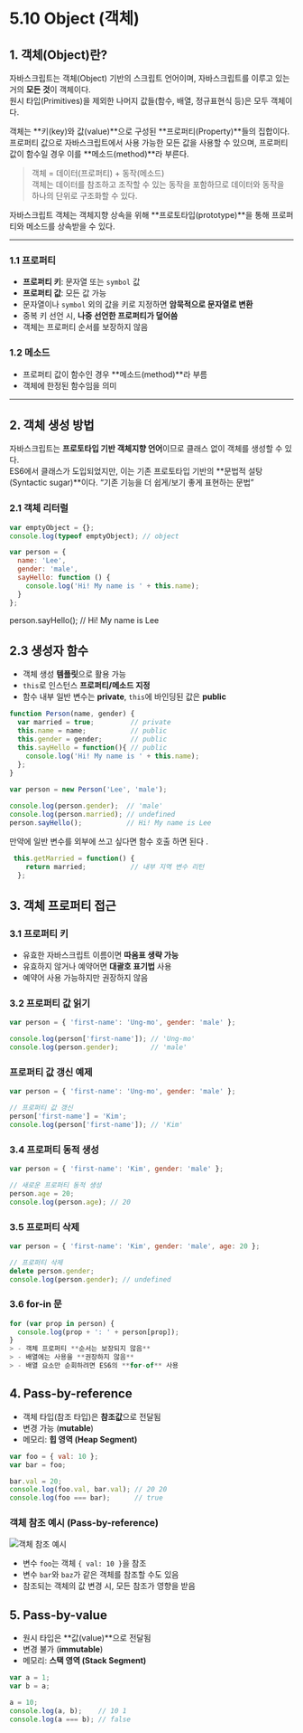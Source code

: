 # 5.10 Object (객체)

## 1. 객체(Object)란?
자바스크립트는 객체(Object) 기반의 스크립트 언어이며, 자바스크립트를 이루고 있는 거의 **모든 것**이 객체이다.  
원시 타입(Primitives)을 제외한 나머지 값들(함수, 배열, 정규표현식 등)은 모두 객체이다.

객체는 **키(key)와 값(value)**으로 구성된 **프로퍼티(Property)**들의 집합이다.  
프로퍼티 값으로 자바스크립트에서 사용 가능한 모든 값을 사용할 수 있으며, 프로퍼티 값이 함수일 경우 이를 **메소드(method)**라 부른다.

> 객체 = 데이터(프로퍼티) + 동작(메소드)  
> 객체는 데이터를 참조하고 조작할 수 있는 동작을 포함하므로 데이터와 동작을 하나의 단위로 구조화할 수 있다.

자바스크립트 객체는 객체지향 상속을 위해 **프로토타입(prototype)**을 통해 프로퍼티와 메소드를 상속받을 수 있다.

---

### 1.1 프로퍼티
- **프로퍼티 키**: 문자열 또는 `symbol` 값
- **프로퍼티 값**: 모든 값 가능
- 문자열이나 `symbol` 외의 값을 키로 지정하면 **암묵적으로 문자열로 변환**  
- 중복 키 선언 시, **나중 선언한 프로퍼티가 덮어씀**  
- 객체는 프로퍼티 순서를 보장하지 않음

### 1.2 메소드
- 프로퍼티 값이 함수인 경우 **메소드(method)**라 부름
- 객체에 한정된 함수임을 의미

---

## 2. 객체 생성 방법
자바스크립트는 **프로토타입 기반 객체지향 언어**이므로 클래스 없이 객체를 생성할 수 있다.  
ES6에서 클래스가 도입되었지만, 이는 기존 프로토타입 기반의 **문법적 설탕(Syntactic sugar)**이다.
“기존 기능을 더 쉽게/보기 좋게 표현하는 문법”

### 2.1 객체 리터럴
```javascript
var emptyObject = {};
console.log(typeof emptyObject); // object

var person = {
  name: 'Lee',
  gender: 'male',
  sayHello: function () {
    console.log('Hi! My name is ' + this.name);
  }
};
```
person.sayHello(); // Hi! My name is Lee
## 2.3 생성자 함수

- 객체 생성 **템플릿**으로 활용 가능  
- `this`로 인스턴스 **프로퍼티/메소드 지정**  
- 함수 내부 일반 변수는 **private**, `this`에 바인딩된 값은 **public**

```javascript
function Person(name, gender) {
  var married = true;         // private
  this.name = name;           // public
  this.gender = gender;       // public
  this.sayHello = function(){ // public
    console.log('Hi! My name is ' + this.name);
  };
}
 
var person = new Person('Lee', 'male');

console.log(person.gender);  // 'male'
console.log(person.married); // undefined
person.sayHello();           // Hi! My name is Lee
```
만약에 일반 변수를 외부에 쓰고 싶다면 함수 호출 하면 된다 .
```javascript 
 this.getMarried = function() {
    return married;           // 내부 지역 변수 리턴
  };
  ```

## 3. 객체 프로퍼티 접근

### 3.1 프로퍼티 키
- 유효한 자바스크립트 이름이면 **따옴표 생략 가능**  
- 유효하지 않거나 예약어면 **대괄호 표기법** 사용  
- 예약어 사용 가능하지만 권장하지 않음

### 3.2 프로퍼티 값 읽기
```javascript
var person = { 'first-name': 'Ung-mo', gender: 'male' };

console.log(person['first-name']); // 'Ung-mo'
console.log(person.gender);        // 'male'
```
### 프로퍼티 값 갱신 예제

```javascript
var person = { 'first-name': 'Ung-mo', gender: 'male' };

// 프로퍼티 값 갱신
person['first-name'] = 'Kim';
console.log(person['first-name']); // 'Kim'
```
### 3.4 프로퍼티 동적 생성

```javascript
var person = { 'first-name': 'Kim', gender: 'male' };

// 새로운 프로퍼티 동적 생성
person.age = 20;
console.log(person.age); // 20
```
### 3.5 프로퍼티 삭제

```javascript
var person = { 'first-name': 'Kim', gender: 'male', age: 20 };

// 프로퍼티 삭제
delete person.gender;
console.log(person.gender); // undefined
```
### 3.6 for-in 문

```javascript
for (var prop in person) {
  console.log(prop + ': ' + person[prop]);
}
> - 객체 프로퍼티 **순서는 보장되지 않음**  
> - 배열에는 사용을 **권장하지 않음**  
> - 배열 요소만 순회하려면 ES6의 **for-of** 사용
```
## 4. Pass-by-reference

- 객체 타입(참조 타입)은 **참조값**으로 전달됨  
- 변경 가능 (**mutable**)  
- 메모리: **힙 영역 (Heap Segment)**

```javascript
var foo = { val: 10 };
var bar = foo;

bar.val = 20;
console.log(foo.val, bar.val); // 20 20
console.log(foo === bar);      // true
```
### 객체 참조 예시 (Pass-by-reference)

![객체 참조 예시](./49b22e84-e5ef-44f4-a644-f650f9916865.png)

- 변수 `foo`는 객체 `{ val: 10 }`을 참조
- 변수 `bar`와 `baz`가 같은 객체를 참조할 수도 있음
- 참조되는 객체의 값 변경 시, 모든 참조가 영향을 받음

## 5. Pass-by-value

- 원시 타입은 **값(value)**으로 전달됨  
- 변경 불가 (**immutable**)  
- 메모리: **스택 영역 (Stack Segment)**

```javascript
var a = 1;
var b = a;

a = 10;
console.log(a, b);    // 10 1
console.log(a === b); // false
```